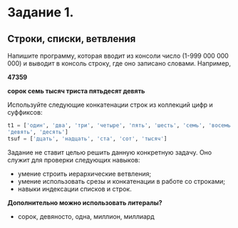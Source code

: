 # Задание 1.

## Строки, списки, ветвления

Напишите программу, которая вводит из консоли число (1-999 000 000 000) и выводит в консоль строку, где оно записано словами. Например,

**47359**

**сорок семь тысяч триста пятьдесят девять**

Используйте следующие конкатенации строк из коллекций цифр и суффиксов:

```python
t1 = ['один', 'два', 'три', 'четыре', 'пять', 'шесть', 'семь', 'восемь', 
'девять', 'десять']
tsuf = ['дцать', 'надцать', 'ста', 'сот', 'тысяч']
```

Задание не ставит целью решить данную конкретную задачу. Оно служит для 
проверки следующих навыков:
- умение строить иерархические ветвления;
- умение использовать срезы и конкатенации в работе со строками;
- навыки индексации списков и строк.

**Дополнительно можно использовать литералы?**
+ сорок, девяносто, одна, миллион, миллиард
